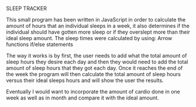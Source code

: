 SLEEP TRACKER

This small program has been written in JavaScript in order to calculate the amount of hours that an individual sleeps in a week, it also determines if the individual should have gotten more sleep or if they overslept more than their ideal sleep amount.
The sleep times were calculated by using:
Arrow functions
if/else statements

The way it works is by first, the user needs to add what the total amount of sleep hours they desire each day and then they would need to add the total amount of sleep hours that they got each day. Once it reaches the end of the week the program will then calculate the total amount of sleep hours versus their ideal sleeps hours and will show the user the results.

Eventually I would want to incorporate the amount of cardio done in one week as well as in month and compare it with the ideal amount.

